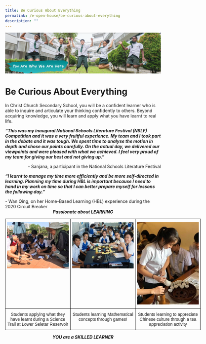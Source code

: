 ```yaml
---
title: Be Curious About Everything
permalink: /e-open-house/be-curious-about-everything
description: ""
---
```

![](/images/yawwah%20banner.png)

# Be Curious About Everything

In Christ Church Secondary School, you will be a confident learner who is able to inquire and articulate your thinking confidently to others. Beyond acquiring knowledge, you will learn and apply what you have learnt to real life. 

  

**_“This was my inaugural National Schools Literature Festival (NSLF) Competition and it was a very fruitful experience. My team and I took part in the debate and it was tough. We spent time to analyse the motion in depth and chose our points carefully. On the actual day, we delivered our viewpoints and were pleased with what we achieved. I feel very proud of my team for giving our best and not giving up.”_**

<div>
<div style="float: right">
- Sanjana, a participant in the National Schools Literature Festival
	</div>
</div>

 <br>
 

**_“I learnt to manage my time more efficiently and be more self-directed in learning. Planning my time during HBL is important because I need to hand in my work on time so that I can better prepare myself for lessons the following day.”_** 

<div>
<div style="float: right">
- Wan Qing, on her Home-Based Learning (HBL) experience during the 2020 Circuit Breaker
	</div>
</div>

<br>
<br>

<center><strong><em>Passionate about LEARNING</em></strong></center>

<style type="text/css">
.tg  {border-collapse:collapse;border-spacing:0;}
.tg td{border-color:black;border-style:solid;border-width:1px;font-family:Arial, sans-serif;font-size:14px;
  overflow:hidden;padding:10px 5px;word-break:normal;}
.tg th{border-color:black;border-style:solid;border-width:1px;font-family:Arial, sans-serif;font-size:14px;
  font-weight:normal;overflow:hidden;padding:10px 5px;word-break:normal;}
.tg .tg-0lax{text-align:left;vertical-align:top}
</style>
<table class="tg" style="undefined;table-layout: fixed; width: 633px">
<colgroup>
<col style="width: 211px">
<col style="width: 211px">
<col style="width: 211px">
</colgroup>
<tbody>
  <tr>
    <td class="tg-0lax"><img src=images/curious1.jpeg></td>
    <td class="tg-0lax"><img src=images/curious2.jpeg></td>
    <td class="tg-0lax"><img src=images/curious3.jpeg></td>
  </tr>
  <tr>
    <td class="tg-0lax"><center>Students applying what they have learnt during a Science Trail at Lower Seletar Reservoir</center></td>
		<td class="tg-0lax"><center>Students learning Mathematical concepts through games!</center></td>
    <td class="tg-0lax"><center>Students learning to appreciate Chinese culture through a tea appreciation activity</center></td>
  </tr>
</tbody>
</table>

<center><strong><em>YOU are a SKILLED LEARNER</em></strong></center>